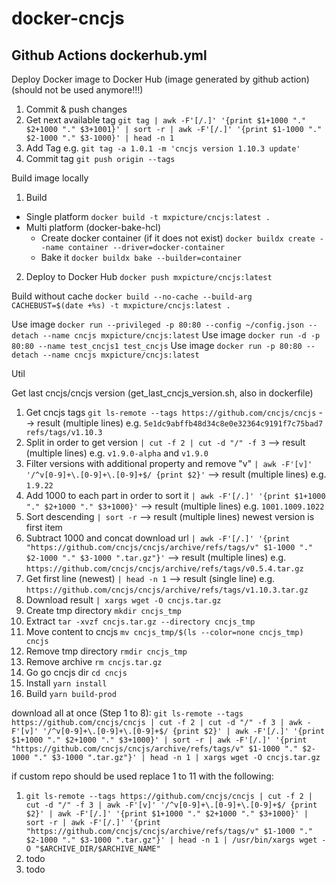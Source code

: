 # docker-cncjs

## Github Actions dockerhub.yml

Deploy Docker image to Docker Hub (image generated by github action)
(should not be used anymore!!!)

1. Commit & push changes
2. Get next available tag `git tag | awk -F'[/.]' '{print $1+1000 "." $2+1000 "." $3+1001}' | sort -r | awk -F'[/.]' '{print $1-1000 "." $2-1000 "." $3-1000}' | head -n 1`
3. Add Tag e.g. `git tag -a 1.0.1 -m 'cncjs version 1.10.3 update'`
4. Commit tag `git push origin --tags`

Build image locally

1. Build

- Single platform `docker build -t mxpicture/cncjs:latest .`
- Multi platform (docker-bake-hcl)
  - Create docker container (if it does not exist) `docker buildx create --name container --driver=docker-container`
  - Bake it `docker buildx bake --builder=container`

2. Deploy to Docker Hub `docker push mxpicture/cncjs:latest`

Build without cache `docker build --no-cache --build-arg CACHEBUST=$(date +%s) -t mxpicture/cncjs:latest .`

Use image `docker run --privileged -p 80:80 --config ~/config.json --detach --name cncjs mxpicture/cncjs:latest`
Use image `docker run -d -p 80:80 --name test_cncjs1 test_cncjs`
Use image `docker run -p 80:80 --detach --name cncjs mxpicture/cncjs:latest`

Util

Get last cncjs/cncjs version (get_last_cncjs_version.sh, also in dockerfile)

1. Get cncjs tags `git ls-remote --tags https://github.com/cncjs/cncjs` --> result (multiple lines) e.g. `5e1dc9abffb48d34c8e0e32364c9191f7c75bad7	refs/tags/v1.10.3`
2. Split in order to get version `| cut -f 2 | cut -d "/" -f 3` --> result (multiple lines) e.g. `v1.9.0-alpha` and `v1.9.0`
3. Filter versions with additional property and remove "v" `| awk -F'[v]' '/^v[0-9]+\.[0-9]+\.[0-9]+$/ {print $2}'` --> result (multiple lines) e.g. `1.9.22`
4. Add 1000 to each part in order to sort it `| awk -F'[/.]' '{print $1+1000 "." $2+1000 "." $3+1000}'` --> result (multiple lines) e.g. `1001.1009.1022`
5. Sort descending `| sort -r` --> result (multiple lines) newest version is first item
6. Subtract 1000 and concat download url `| awk -F'[/.]' '{print "https://github.com/cncjs/cncjs/archive/refs/tags/v" $1-1000 "." $2-1000 "." $3-1000 ".tar.gz"}'` --> result (multiple lines) e.g. `https://github.com/cncjs/cncjs/archive/refs/tags/v0.5.4.tar.gz`
7. Get first line (newest) `| head -n 1` --> result (single line) e.g. `https://github.com/cncjs/cncjs/archive/refs/tags/v1.10.3.tar.gz`
8. Download result `| xargs wget -O cncjs.tar.gz`
9. Create tmp directory `mkdir cncjs_tmp`
10. Extract `tar -xvzf cncjs.tar.gz --directory cncjs_tmp`
11. Move content to cncjs `mv cncjs_tmp/$(ls --color=none cncjs_tmp) cncjs`
12. Remove tmp directory `rmdir cncjs_tmp`
13. Remove archive `rm cncjs.tar.gz`
14. Go go cncjs dir `cd cncjs`
15. Install `yarn install`
16. Build `yarn build-prod`

download all at once (Step 1 to 8): `git ls-remote --tags https://github.com/cncjs/cncjs | cut -f 2 | cut -d "/" -f 3 | awk -F'[v]' '/^v[0-9]+\.[0-9]+\.[0-9]+$/ {print $2}' | awk -F'[/.]' '{print $1+1000 "." $2+1000 "." $3+1000}' | sort -r | awk -F'[/.]' '{print "https://github.com/cncjs/cncjs/archive/refs/tags/v" $1-1000 "." $2-1000 "." $3-1000 ".tar.gz"}' | head -n 1 | xargs wget -O cncjs.tar.gz`

if custom repo should be used replace 1 to 11 with the following:

1. `git ls-remote --tags https://github.com/cncjs/cncjs | cut -f 2 | cut -d "/" -f 3 | awk -F'[v]' '/^v[0-9]+\.[0-9]+\.[0-9]+$/ {print $2}' | awk -F'[/.]' '{print $1+1000 "." $2+1000 "." $3+1000}' | sort -r | awk -F'[/.]' '{print "https://github.com/cncjs/cncjs/archive/refs/tags/v" $1-1000 "." $2-1000 "." $3-1000 ".tar.gz"}' | head -n 1 | /usr/bin/xargs wget -O "$ARCHIVE_DIR/$ARCHIVE_NAME"`
2. todo
3. todo
